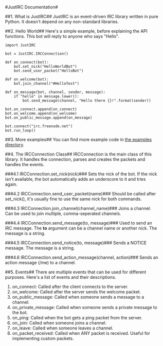 #JustIRC Documentation#

##1. What is JustIRC##
JustIRC is an event-driven IRC library written in pure Python. It doesn't depend on any non-standard libraries.

##2. Hello World##
Here's a simple example, before explaining the API functions. This bot will reply to anyone who says "Hello".

    import JustIRC

    bot = JustIRC.IRCConnection()

    def on_connect(bot):
        bot.set_nick("HelloWorldBot")
        bot.send_user_packet("HelloBot")

    def on_welcome(bot):
        bot.join_channel("#HelloTest")

    def on_message(bot, channel, sender, message):
        if "hello" in message.lower():
            bot.send_message(channel, "Hello there {}!".format(sender))

    bot.on_connect.append(on_connect)
    bot.on_welcome.append(on_welcome)
    bot.on_public_message.append(on_message)

    bot.connect("irc.freenode.net")
    bot.run_loop()

##3. More examples##
You can find more example code in [the examples directory](https://github.com/gkbrk/JustIRC/examples).

##4. The IRCConnection Class##
IRCConnection is the main class of this library. It handles the connection, parses and creates the packets and handles the events.

###4.1 IRCConnection.set\_nick(nick)###
Sets the nick of the bot. If the nick isn't available, the bot automatically adds an underscore to it and tries again.

###4.2 IRCConnection.send\_user\_packet(name)###
Should be called after set\_nick(), it's usually fine to use the same nick for both commands.

###4.3 IRCConnection.join\_channel(channel\_name)###
Joins a channel. Can be used to join multiple, comma-seperated channels.

###4.4 IRCConnection.send\_message(to, message)###
Used to send an IRC message. The **to** argument can be a channel name or another nick. The message is a string.

###4.5 IRCConnection.send\_notice(to, message)###
Sends a NOTICE message. The message is a string.

###4.6 IRCConnection.send\_action\_message(channel, action)###
Sends an action message (/me) to a channel.

##5. Events##
There are multiple events that can be used for different purposes. Here's a list of events and their descriptions.

1. on\_connect: Called after the client connects to the server.
2. on\_welcome: Called after the server sends the welcome packet.
3. on\_public\_message: Called when someone sends a message to a channel.
4. on\_private\_message: Called when someone sends a private message to the bot.
5. on\_ping: Called when the bot gets a ping packet from the server.
6. on\_join: Called when someone joins a channel.
7. on\_leave: Called when someone leaves a channel.
8. on\_packet\_received: Called when ANY packet is received. Useful for implementing custom packets.

